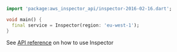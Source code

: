 ```dart
import 'package:aws_inspector_api/inspector-2016-02-16.dart';

void main() {
  final service = Inspector(region: 'eu-west-1');
}
```

See [API reference](https://pub.dev/documentation/aws_inspector_api/latest/inspector-2016-02-16/Inspector-class.html) on how to use Inspector
